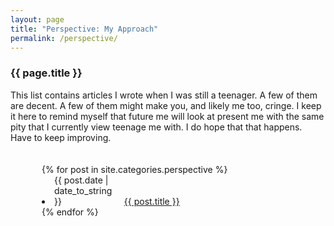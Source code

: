```yaml
---
layout: page
title: "Perspective: My Approach"
permalink: /perspective/
---
```


<h3> {{ page.title }} </h3>

This list contains articles I wrote when I was still a teenager. A few of them are decent. A few of them might make you, and likely me too, cringe. I keep it here to remind myself that future me will look at present me with the same pity that I currently view teenage me with. I do hope that that happens. Have to keep improving.

<div style="padding: 20px; padding-left: 50px">
	{% for post in site.categories.perspective %}
	 <li>
		 <span style="display: inline-block; width:100px">
		 	{{ post.date | date_to_string }}
		 </span> 
		 &nbsp; 
		 <span>
			 <a href="{{ post.url }}">{{ post.title }}</a>
		 </span>
	 </li>
	{% endfor %}
</div> 
